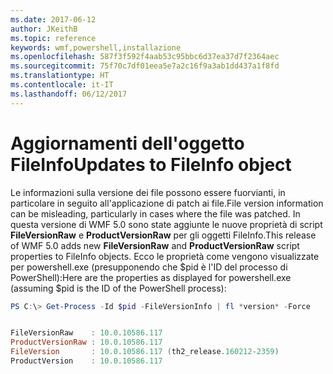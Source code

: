 ```yaml
---
ms.date: 2017-06-12
author: JKeithB
ms.topic: reference
keywords: wmf,powershell,installazione
ms.openlocfilehash: 587f3f592f4aab53c95bbc6d37ea37d7f2364aec
ms.sourcegitcommit: 75f70c7df01eea5e7a2c16f9a3ab1dd437a1f8fd
ms.translationtype: HT
ms.contentlocale: it-IT
ms.lasthandoff: 06/12/2017
---
```

# <a name="updates-to-fileinfo-object"></a><span data-ttu-id="ee9a1-102">Aggiornamenti dell'oggetto FileInfo</span><span class="sxs-lookup"><span data-stu-id="ee9a1-102">Updates to FileInfo object</span></span>
<span data-ttu-id="ee9a1-103">Le informazioni sulla versione dei file possono essere fuorvianti, in particolare in seguito all'applicazione di patch ai file.</span><span class="sxs-lookup"><span data-stu-id="ee9a1-103">File version information can be misleading, particularly in cases where the file was patched.</span></span> <span data-ttu-id="ee9a1-104">In questa versione di WMF 5.0 sono state aggiunte le nuove proprietà di script **FileVersionRaw** e **ProductVersionRaw** per gli oggetti FileInfo.</span><span class="sxs-lookup"><span data-stu-id="ee9a1-104">This release of WMF 5.0 adds new **FileVersionRaw** and **ProductVersionRaw** script properties to FileInfo objects.</span></span> <span data-ttu-id="ee9a1-105">Ecco le proprietà come vengono visualizzate per powershell.exe (presupponendo che $pid è l'ID del processo di PowerShell):</span><span class="sxs-lookup"><span data-stu-id="ee9a1-105">Here are the properties as displayed for powershell.exe (assuming $pid is the ID of the PowerShell process):</span></span>

```powershell
PS C:\> Get-Process -Id $pid -FileVersionInfo | fl *version* -Force


FileVersionRaw    : 10.0.10586.117
ProductVersionRaw : 10.0.10586.117
FileVersion       : 10.0.10586.117 (th2_release.160212-2359)
ProductVersion    : 10.0.10586.117

